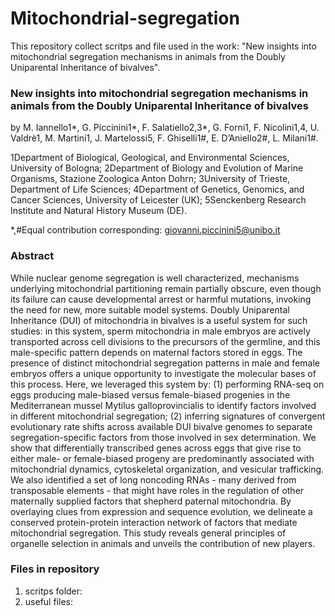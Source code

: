 # Mitochondrial-segregation

This repository collect scritps and file used in the work: "New insights into mitochondrial segregation mechanisms in animals from the Doubly Uniparental Inheritance of bivalves".

### New insights into mitochondrial segregation mechanisms in animals from the Doubly Uniparental Inheritance of bivalves
by M. Iannello1*, G. Piccinini1*, F. Salatiello2,3*, G. Forni1, F. Nicolini1,4, U. Valdrè1, M. Martini1, J. Martelossi5, F. Ghiselli1#, E. D’Aniello2#, L. Milani1#.

1Department of Biological, Geological, and Environmental Sciences, University of Bologna; 2Department of Biology and Evolution of Marine Organisms, Stazione Zoologica Anton Dohrn; 3University of Trieste, 	Department of Life Sciences; 4Department of Genetics, Genomics, and Cancer Sciences, University of Leicester (UK); 5Senckenberg Research Institute and Natural History Museum (DE).

*,#Equal contribution
corresponding: giovanni.piccinini5@unibo.it

### Abstract
	 	 	
While nuclear genome segregation is well characterized, mechanisms underlying mitochondrial partitioning remain partially obscure, even though its failure can cause developmental arrest or harmful mutations, invoking the need for new, more suitable model systems. Doubly Uniparental Inheritance (DUI) of mitochondria in bivalves is a useful system for such studies: in this system, sperm mitochondria in male embryos are actively transported across cell divisions to the precursors of the germline, and this male-specific pattern depends on maternal factors stored in eggs. The presence of distinct mitochondrial segregation patterns in male and female embryos offers a unique opportunity to investigate the molecular bases of this process.
Here, we leveraged this system by: (1) performing RNA-seq on eggs producing male-biased versus female-biased progenies in the Mediterranean mussel Mytilus galloprovincialis to identify factors involved in different mitochondrial segregation; (2) inferring signatures of convergent evolutionary rate shifts across available DUI bivalve genomes to separate segregation-specific factors from those involved in sex determination. We show that differentially transcribed genes across eggs that give rise to either male- or female-biased progeny are predominantly associated with mitochondrial dynamics, cytoskeletal organization, and vesicular trafficking. We also identified a set of long noncoding RNAs - many derived from transposable elements - that might have roles in the regulation of other maternally supplied factors that shepherd paternal mitochondria. By overlaying clues from expression and sequence evolution, we delineate a conserved protein-protein interaction network of factors that mediate mitochondrial segregation. This study reveals general principles of organelle selection in animals and unveils the contribution of new players.

### Files in repository
1) scritps folder:
2) useful files: 
